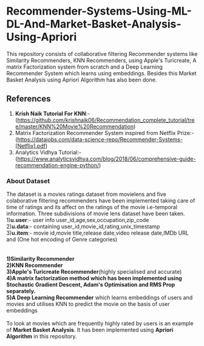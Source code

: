 # Recommender-Systems-Using-ML-DL-And-Market-Basket-Analysis-Using-Apriori
This repository consists of collaborative filtering Recommender systems like Similarity Recommenders, KNN Recommenders, using Apple's Turicreate, A matrix Factorization system from scratch and a Deep Learning Recommender System which learns using embeddings. Besides this Market Basket Analysis using Apriori Algorithm has also been done.
## References
1) **Krish Naik Tutorial For KNN**:-(https://github.com/krishnaik06/Recommendation_complete_tutorial/tree/master/KNN%20Movie%20Recommendation) 
2) Matrix Factorization Recommender System inspired from Netflix Prize:- (https://datajobs.com/data-science-repo/Recommender-Systems-[Netflix].pdf)
3) Analytics Vidhya Tutorial:-(https://www.analyticsvidhya.com/blog/2018/06/comprehensive-guide-recommendation-engine-python/)
### About Dataset 
The dataset is a movies ratings dataset from movielens and five colaborative filtering recommenders have been implemented taking care of time of ratings and its affect on the ratings of the movie i.e-temporal information. Three subdivisions of movie lens dataset have been taken.
<br>
1)__u.user__:- user info user_id,age,sex,occupation,zip_code
<br>
2)**u.data**:- containing user_id,movie_id,rating,unix_timestamp
<br>
3)**u.item**:- movie id,movie title,release date,video release date,IMDb URL and (One hot encoding of Genre categories)
<br>
<br>
<br>
**1)Similarity Recommender
<br>
2)KNN Recommender
<br>
3)Apple's Turicreate Recommender**(highly specialised and accurate)
<br>
**4)A matrix factorization method which has been implemented using Stochastic Gradient Descent, Adam's Optimisation and RMS Prop separately.
<br>
5)A Deep Learning Recommender** which learns embeddings of users and movies and utilises KNN to predict the movie on the basis of user embeddings
<br>
<br>
To look at movies which are frequently highly rated by users is an example of **Market Basket Analysis**. It has been implemented using **Apriori Algorithm** in this repository.

